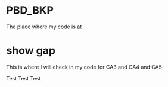 # PBD_BKP
The place where my code is at

# show gap
This is where I will check in my code for CA3 and CA4 and CA5

Test Test Test